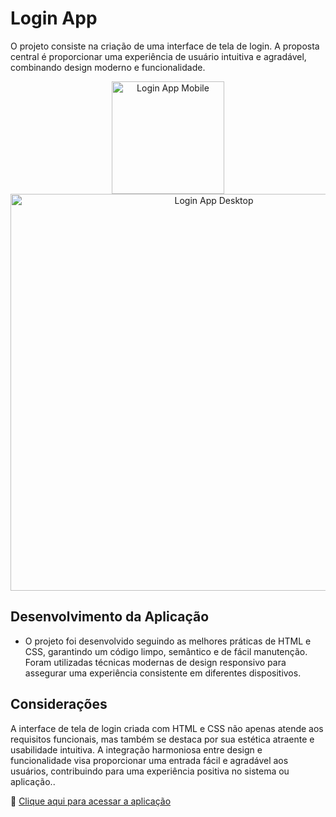 # Login App

<p>O projeto consiste na criação de uma interface de tela de login. A proposta central é proporcionar uma experiência de usuário intuitiva e agradável, combinando design moderno e funcionalidade.</p>

<div align=center>  
    <img width=180px heigth=auto src="" alt="Login App Mobile"/>
    <img width=635px heigth=auto src="" alt="Login App Desktop"/>  
</div>

## Desenvolvimento da Aplicação
  - O projeto foi desenvolvido seguindo as melhores práticas de HTML e CSS, garantindo um código limpo, semântico e de fácil manutenção. Foram utilizadas técnicas modernas de design responsivo para assegurar uma experiência consistente em diferentes dispositivos.

## Considerações

<p>A interface de tela de login criada com HTML e CSS não apenas atende aos requisitos funcionais, mas também se destaca por sua estética atraente e usabilidade intuitiva. A integração harmoniosa entre design e funcionalidade visa proporcionar uma entrada fácil e agradável aos usuários, contribuindo para uma experiência positiva no sistema ou aplicação..</p>

🔗 [Clique aqui para acessar a aplicação](https://login-app-web.vercel.app/)
